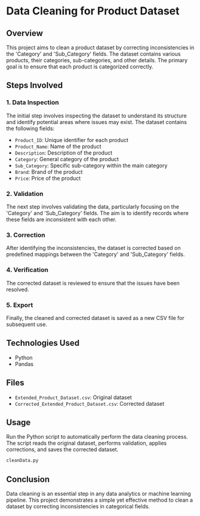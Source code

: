 
# Data Cleaning for Product Dataset

## Overview
This project aims to clean a product dataset by correcting inconsistencies in the 'Category' and 'Sub_Category' fields. The dataset contains various products, their categories, sub-categories, and other details. The primary goal is to ensure that each product is categorized correctly.

## Steps Involved

### 1. Data Inspection
The initial step involves inspecting the dataset to understand its structure and identify potential areas where issues may exist. The dataset contains the following fields:
- `Product_ID`: Unique identifier for each product
- `Product_Name`: Name of the product
- `Description`: Description of the product
- `Category`: General category of the product
- `Sub_Category`: Specific sub-category within the main category
- `Brand`: Brand of the product
- `Price`: Price of the product

### 2. Validation
The next step involves validating the data, particularly focusing on the 'Category' and 'Sub_Category' fields. The aim is to identify records where these fields are inconsistent with each other.

### 3. Correction
After identifying the inconsistencies, the dataset is corrected based on predefined mappings between the 'Category' and 'Sub_Category' fields. 

### 4. Verification
The corrected dataset is reviewed to ensure that the issues have been resolved.

### 5. Export
Finally, the cleaned and corrected dataset is saved as a new CSV file for subsequent use.

## Technologies Used
- Python
- Pandas

## Files
- `Extended_Product_Dataset.csv`: Original dataset
- `Corrected_Extended_Product_Dataset.csv`: Corrected dataset

## Usage
Run the Python script to automatically perform the data cleaning process. The script reads the original dataset, performs validation, applies corrections, and saves the corrected dataset.

```python
cleanData.py
```

## Conclusion
Data cleaning is an essential step in any data analytics or machine learning pipeline. This project demonstrates a simple yet effective method to clean a dataset by correcting inconsistencies in categorical fields.
